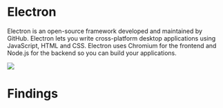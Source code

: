 # Electron
Electron is an open-source framework developed and maintained by GitHub. Electron lets you write cross-platform desktop applications using JavaScript, HTML and CSS. Electron uses Chromium for the frontend and Node.js for the backend so you can build your applications. 

![](https://encrypted-tbn0.gstatic.com/images?q=tbn:ANd9GcQ0uennhqsc6wLg3Jkt7u-5WcV-eD4vZe1QoxiN4pY96lhSdXFn)

# Findings
